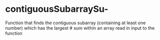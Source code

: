 # contiguousSubarraySu-
Function that finds the contiguous subarray (containing at least one number) which has the largest  # sum within an array read in input to the function
